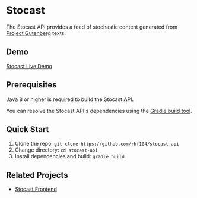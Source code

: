 # Stocast

The Stocast API provides a feed of stochastic content generated from [Project Gutenberg][gutenberg] texts.

## Demo

[Stocast Live Demo][demo]

## Prerequisites

Java 8 or higher is required to build the Stocast API.

You can resolve the Stocast API's dependencies using the [Gradle build tool][gradle].

## Quick Start

1. Clone the repo: `git clone https://github.com/rhf104/stocast-api`
2. Change directory: `cd stocast-api`
3. Install dependencies and build: `gradle build`

## Related Projects
- [Stocast Frontend][frontend]

[gutenberg]: https://www.gutenberg.org
[demo]: https://stocast.appspot.com
[gradle]: https://gradle.org
[frontend]: https://github.com/rhf104/stocast